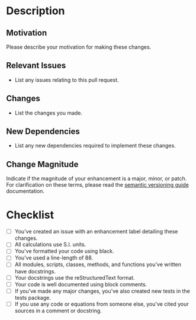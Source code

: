 # Description

## Motivation
Please describe your motivation for making these changes.

## Relevant Issues
* List any issues relating to this pull request.

## Changes
* List the changes you made.

## New Dependencies
* List any new dependencies required to implement these changes.

## Change Magnitude
Indicate if the magnitude of your enhancement is a major, minor, or patch. For 
clarification on these terms, please read the 
[semantic versioning guide](https://semver.org/?fbclid=IwAR1xgl6Hioqq9BOE9a8FdU6pVdPU3CAPeOUTldSZU1rIEv9d4Jw6ZyE0v9g)
documentation.

# Checklist

- [ ] You've created an issue with an enhancement label detailing these changes.
- [ ] All calculations use S.I. units.
- [ ] You've formatted your code using black.
- [ ] You've used a line-length of 88.
- [ ] All modules, scripts, classes, methods, and functions you've written have 
docstrings.
- [ ] Your docstrings use the reStructuredText format.
- [ ] Your code is well documented using block comments.
- [ ] If you've made any major changes, you've also created new tests in the tests 
package.
- [ ] If you use any code or equations from someone else, you've cited your sources in 
a comment or docstring.